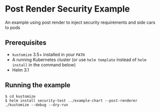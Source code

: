 # Post Render Security Example
An example using post render to inject security requirements and side cars to
pods

## Prerequisites
- `kustomize` 3.5+ installed in your `PATH`
- A running Kubernetes cluster (or use `helm template` instead of `helm install` in the command below)
- Helm 3.1

## Running the example

```shell
$ cd kustomize
$ helm install security-test ../example-chart --post-renderer ./kustomize --debug --dry-run
```
